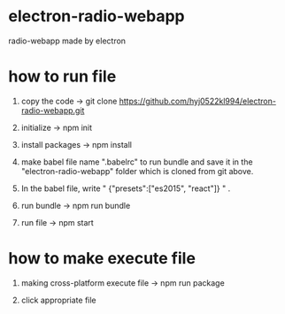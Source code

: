 # electron-radio-webapp
radio-webapp made by electron 

# how to run file

1. copy the code -> git clone https://github.com/hyj0522kl994/electron-radio-webapp.git

2. initialize -> npm init

3. install packages -> npm install

4. make babel file name ".babelrc" to run bundle and save it in the "electron-radio-webapp" folder which is cloned from git above. 

5. In the babel file, write " {"presets":["es2015", "react"]} " .

6. run bundle -> npm run bundle

7. run file -> npm start

# how to make execute file 

1. making cross-platform execute file -> npm run package

2. click appropriate file
